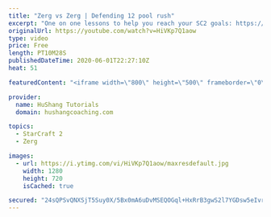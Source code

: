 ```yaml
---
title: "Zerg vs Zerg | Defending 12 pool rush"
excerpt: "One on one lessons to help you reach your SC2 goals: https://www.hushangcoaching.com ------------------------------------------------------------------------------------------------------- In this guide we take a look at how to defend one of the most infamous \"zerg rushes\" in sc2: the 12 pool. This rush"
originalUrl: https://youtube.com/watch?v=HiVKp7Q1aow
type: video
price: Free
length: PT10M28S
publishedDateTime: 2020-06-01T22:27:10Z
heat: 51

featuredContent: "<iframe width=\"800\" height=\"500\" frameborder=\"0\" src=\"https://www.youtube.com/embed/HiVKp7Q1aow\" allow=\"accelerometer; autoplay; encrypted-media; gyroscope; picture-in-picture\" allowfullscreen></iframe>"

provider:
  name: HuShang Tutorials
  domain: hushangcoaching.com

topics:
  - StarCraft 2
  - Zerg

images:
  - url: https://i.ytimg.com/vi/HiVKp7Q1aow/maxresdefault.jpg
    width: 1280
    height: 720
    isCached: true

secured: "24sQPSvQNXSjT5Suy0X/5Bx0mA6uDvMSEQOGql+HxRrB3gwS2l7YGDsw5eIvrfRsJzYn+/2yxTS9L6VWTKguOa2JA2sO2YLzH0+8u6ROd0y1Tct0wX5+vD3KEEMqpkJqyCkjy3mLQp1ioRb9l2ca/vhYvATnNaiqCj7EZlttJgsKEYEJE9W4RhOEs5jRZ6Y5ysCvU2zFcAIlfPa8FnHV7c3xqVSMQazLWhzpaAiQ4t+EbKXG1w3gYakXxU+rU7m8Spk10EspaC07rRO4O0LqPuBucQTODgbAffqcRi2HGWlkVVoWp20YPHqIUWfopICiyYmK3rp+lU3rUtb13YmRTmTf4AYEbh3lTLeUpUqq73tt2ELj9kK2o0R+sOff3Q36eKfRUNS1usXpXLfqggZ4tW6lqScvSozUMDcqPMCdfBg=;btuwnoP4vsjwlh0REFITeQ=="
---
```


